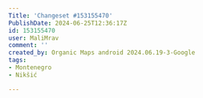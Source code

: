 ```yaml
---
Title: 'Changeset #153155470'
PublishDate: 2024-06-25T12:36:17Z
id: 153155470
user: MaliMrav
comment: ''
created_by: Organic Maps android 2024.06.19-3-Google
tags:
- Montenegro
- Nikšić

---
```

